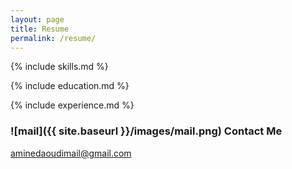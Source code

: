 ```yaml
---
layout: page
title: Resume
permalink: /resume/
---
```


<div class="section" markdown="1">

{% include skills.md %}

</div>

<div class="section" markdown="1">

{% include education.md %}

</div>

<div class="section" markdown="1">

{% include experience.md %}

</div>

<div class="section" markdown="1">

### ![mail]({{ site.baseurl }}/images/mail.png) Contact Me

[aminedaoudimail@gmail.com](mailto:aminedaoudimail@gmail.com)

</div>
